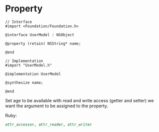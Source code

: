 # Property

```objc
// Interface
#import <Foundation/Foundation.h>

@interface UserModel : NSObject

@property (retain) NSString* name;

@end

// Implementation
#import "UserModel.h"

@implementation UserModel

@synthesize name;

@end
```

Set age to be available with read and write access (getter and setter)
we want the argument to be assigned to the property.

Ruby:

```ruby
attr_accessor, attr_reader, attr_writer
```
